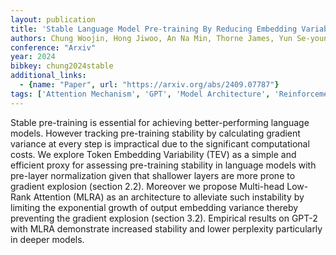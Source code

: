 ```yaml
---
layout: publication
title: 'Stable Language Model Pre-training By Reducing Embedding Variability'
authors: Chung Woojin, Hong Jiwoo, An Na Min, Thorne James, Yun Se-young
conference: "Arxiv"
year: 2024
bibkey: chung2024stable
additional_links:
  - {name: "Paper", url: "https://arxiv.org/abs/2409.07787"}
tags: ['Attention Mechanism', 'GPT', 'Model Architecture', 'Reinforcement Learning', 'Training Techniques']
---
```

Stable pre-training is essential for achieving better-performing language models. However tracking pre-training stability by calculating gradient variance at every step is impractical due to the significant computational costs. We explore Token Embedding Variability (TEV) as a simple and efficient proxy for assessing pre-training stability in language models with pre-layer normalization given that shallower layers are more prone to gradient explosion (section 2.2). Moreover we propose Multi-head Low-Rank Attention (MLRA) as an architecture to alleviate such instability by limiting the exponential growth of output embedding variance thereby preventing the gradient explosion (section 3.2). Empirical results on GPT-2 with MLRA demonstrate increased stability and lower perplexity particularly in deeper models.
